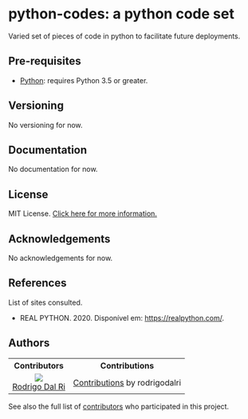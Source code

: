 # python-codes: a python code set

Varied set of pieces of code in python to facilitate future deployments.

## Pre-requisites
- [Python](https://www.python.org/): requires Python 3.5 or greater. 

## Versioning

No versioning for now.

## Documentation

No documentation for now.

## License
MIT License. [Click here for more information.](LICENSE.md)

## Acknowledgements

No acknowledgements for now.

## References
List of sites consulted.
- REAL PYTHON. 2020. Disponível em: <https://realpython.com/>.

## Authors

<table style="text-align: center;">
  <tr>
    <th>Contributors</th>
    <th>Contributions</th>
  </tr>
  <tr>
    <td>
      <img src="https://avatars.githubusercontent.com/rodrigodalri?s=75">
      <br>
      <a href="https://github.com/rodrigodalri">Rodrigo Dal Ri</a>
    </td>
    <td>
      <a href="https://github.com/rodrigodalri/python-codes/commits?author=rodrigodalri">Contributions</a> by rodrigodalri
    </td>
  </tr>
</table>

See also the full list of [contributors](https://github.com/rodrigodalri/python-codes/contributors) who participated in this project.